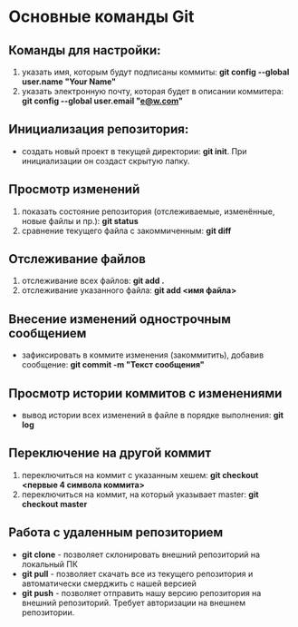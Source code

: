 # Основные команды Git #

## Команды для настройки:
1. указать имя, которым будут подписаны коммиты: **git config --global user.name "Your Name"** 
2. указать электронную почту, которая будет в описании коммитера: **git config --global user.email "e@w.com"**

## Инициализация репозитория:
* создать новый проект в текущей директории: **git init**. При инициализации он создаст скрытую папку.

## Просмотр изменений
1. показать состояние репозитория (отслеживаемые, изменённые, новые файлы и пр.): **git status**
2. сравнение текущего файла с закоммиченным: **git diff**

## Отслеживание файлов
1.  отслеживание всех файлов: **git add .**
2. отслеживание указанного файла: **git add <имя файла>**

## Внесение изменений однострочным сообщением
* зафиксировать в коммите изменения (закоммитить), добавив сообщение: **git commit -m "Текст сообщения"**

## Просмотр истории коммитов с изменениями
* вывод истории всех изменений в файле в порядке выполнения: **git log**

## Переключение на другой коммит
1. переключиться на коммит с указанным хешем: **git checkout <первые 4 символа коммита>**
2. переключиться на коммит, на который указывает master: **git checkout master**

## Работа с удаленным репозиторием
* __git clone__ - позволяет склонировать внешний репозиторий на локальный ПК
* __git pull__ - позволяет скачать все из текущего репозитория и автоматически смерджить с нашей версией
* __git push__ - позволяет отправить нашу версию репозитория на внешний репозиторий. Требует авторизации на внешнем репозитории.
